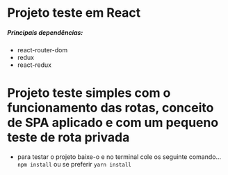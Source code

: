 # Projeto teste em React

##### Principais dependências:

- react-router-dom
- redux
- react-redux

# Projeto teste simples com o funcionamento das rotas, conceito de SPA aplicado e com um pequeno teste de rota privada

- para testar o projeto baixe-o e no terminal cole os seguinte comando...
  `npm install` ou se preferir `yarn install`
